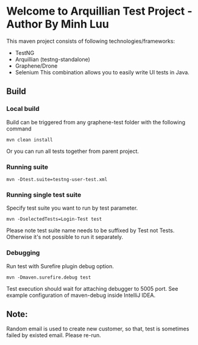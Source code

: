 # Welcome to Arquillian Test Project - Author By Minh Luu

This maven project consists of following technologies/frameworks:
 - TestNG
 - Arquillian (testng-standalone)
 - Graphene/Drone
 - Selenium
This combination allows you to easily write UI tests in Java.

## Build
### Local build
Build can be triggered from any graphene-test folder with the following command

```
mvn clean install
```
Or you can run all tests together from parent project.

### Running suite
```
mvn -Dtest.suite=testng-user-test.xml
```

### Running single test suite
Specify test suite you want to run by test parameter.

```
mvn -DselectedTests=Login-Test test
```
Please note test suite name needs to be suffixed by Test not Tests. Otherwise it's not possible to run it separately.

### Debugging
Run test with Surefire plugin debug option.

```
mvn -Dmaven.surefire.debug test
```
Test execution should wait for attaching debugger to 5005 port. See example configuration of maven-debug inside IntelliJ IDEA.

## Note:
Random email is used to create new customer, so that, test is sometimes failed by existed email. Please re-run.
